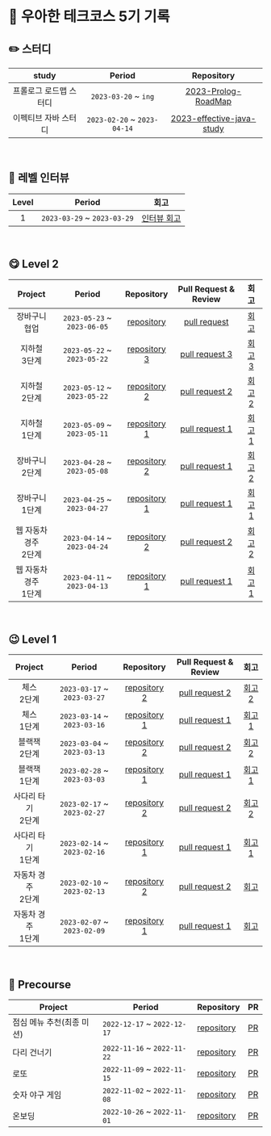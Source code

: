 # 🐶 우아한 테크코스 5기 기록

## ✏️ 스터디

| study | Period | Repository |
|:-----:|:-----:|:---:|
|프롤로그 로드맵 스터디|`2023-03-20` ~ `ing`|[2023-Prolog-RoadMap](https://github.com/woowacourse-study/2023-Prolog-RoadMap)|
|이펙티브 자바 스터디|`2023-02-20` ~ `2023-04-14`|[2023-effective-java-study](https://github.com/woowacourse-study/2023-effective-java-study)|

<br/>

## 👊 레벨 인터뷰

| Level | Period | 회고 |
|:-----:|:-----:|:---:|
|1|`2023-03-29` ~ `2023-03-29`|[인터뷰 회고](https://programming-hyena.tistory.com/30)|

<br/>

## 😋 Level 2

| Project | Period | Repository | Pull Request & Review | 회고 |
|:-----:|:-----:|:---:|:---:|:---:|
|장바구니 <br> 협업|`2023-05-23` ~ `2023-06-05`|[repository](https://github.com/hyena0608/jwp-shopping-order/tree/step2)|[pull request](https://github.com/woowacourse/jwp-shopping-order/pull/31)|[회고]()
|지하철 <br> 3단계|`2023-05-22` ~ `2023-05-22`|[repository 3](https://github.com/hyena0608/jwp-subway-path/tree/step3)|[pull request 3](https://github.com/woowacourse/jwp-subway-path/pull/211)|[회고 3](https://programming-hyena.tistory.com/46)
|지하철 <br> 2단계|`2023-05-12` ~ `2023-05-22`|[repository 2](https://github.com/hyena0608/jwp-subway-path/tree/step2)|[pull request 2](https://github.com/woowacourse/jwp-subway-path/pull/129)|[회고 2]()
|지하철 <br> 1단계|`2023-05-09` ~ `2023-05-11`|[repository 1](https://github.com/hyena0608/jwp-subway-path/tree/step1)|[pull request 1](https://github.com/woowacourse/jwp-subway-path/pull/90)|[회고 1]()
|장바구니 <br> 2단계|`2023-04-28` ~ `2023-05-08`|[repository 2](https://github.com/hyena0608/jwp-shopping-cart/tree/step2)|[pull request 1](https://github.com/woowacourse/jwp-shopping-cart/pull/273)|[회고 2]()
|장바구니 <br> 1단계|`2023-04-25` ~ `2023-04-27`|[repository 1](https://github.com/hyena0608/jwp-shopping-cart/tree/step1)|[pull request 1](https://github.com/woowacourse/jwp-shopping-cart/pull/228)|[회고 1]()
|웹 자동차 경주 <br> 2단계|`2023-04-14` ~ `2023-04-24`|[repository 2](https://github.com/hyena0608/jwp-racingcar/tree/step2)|[pull request 2](https://github.com/woowacourse/jwp-racingcar/pull/151)|[회고 2](https://programming-hyena.tistory.com/34)
|웹 자동차 경주 <br> 1단계|`2023-04-11` ~ `2023-04-13`|[repository 1](https://github.com/hyena0608/jwp-racingcar/tree/step1)|[pull request 1](https://github.com/woowacourse/jwp-racingcar/pull/80)|[회고 1](https://programming-hyena.tistory.com/34)

<br/>

## 😉 Level 1

| Project | Period | Repository | Pull Request & Review | 회고 |
|:-----:|:-----:|:---:|:---:|:---:|
|체스 <br> 2단계|`2023-03-17` ~ `2023-03-27`|[repository 2](https://github.com/hyena0608/java-chess/tree/step2)|[pull request 2](https://github.com/woowacourse/java-chess/pull/584)|[회고 2](https://programming-hyena.tistory.com/29)
|체스 <br> 1단계|`2023-03-14` ~ `2023-03-16`|[repository 1](https://github.com/hyena0608/java-chess/tree/step1)|[pull request 1](https://github.com/woowacourse/java-chess/pull/495)|[회고 1](https://programming-hyena.tistory.com/29)
|블랙잭 <br> 2단계|`2023-03-04` ~ `2023-03-13`|[repository 2](https://github.com/hyena0608/java-blackjack/tree/step02)|[pull request 2](https://github.com/woowacourse/java-blackjack/pull/506)|[회고 2](https://programming-hyena.tistory.com/28)
|블랙잭 <br> 1단계|`2023-02-28` ~ `2023-03-03`|[repository 1](https://github.com/hyena0608/java-blackjack/tree/step01)|[pull request 1](https://github.com/woowacourse/java-blackjack/pull/441)|[회고 1](https://programming-hyena.tistory.com/12)
|사다리 타기 <br> 2단계|`2023-02-17` ~ `2023-02-27`|[repository 2](https://github.com/hyena0608/java-ladder/tree/hyena0608-step02)|[pull request 2](https://github.com/woowacourse/java-ladder/pull/161)|[회고 2](https://programming-hyena.tistory.com/6)
|사다리 타기 <br> 1단계|`2023-02-14` ~ `2023-02-16`|[repository 1](https://github.com/hyena0608/java-ladder/tree/hyena0608-step01)|[pull request 1](https://github.com/woowacourse/java-ladder/pull/133)|[회고 1](https://programming-hyena.tistory.com/5)
|자동차 경주 <br> 2단계|`2023-02-10` ~ `2023-02-13`|[repository 2](https://github.com/hyena0608/java-racingcar/tree/hyena0608-step02)|[pull request 2](https://github.com/woowacourse/java-racingcar/pull/584)|[회고](https://programming-hyena.tistory.com/4)
|자동차 경주 <br> 1단계|`2023-02-07` ~ `2023-02-09`|[repository 1](https://github.com/hyena0608/java-racingcar/tree/hyena0608-step01)|[pull request 1](https://github.com/woowacourse/java-racingcar/pull/469#discussion_r1103546750)|[회고](https://programming-hyena.tistory.com/4)

<br/>

## 🙂 Precourse
| Project | Period | Repository | PR |
| --- | --- | --- | --- |
|점심 메뉴 추천(최종 미션)|`2022-12-17` ~ `2022-12-17`|[repository](https://github.com/hyena0608/java-menu)|[PR](https://github.com/woowacourse-precourse/java-menu/pull/158)|
|다리 건너기|`2022-11-16` ~ `2022-11-22`|[repository](https://github.com/hyena0608/java-bridge)|[PR](https://github.com/woowacourse-precourse/java-bridge/pull/344)|
|로또|`2022-11-09` ~ `2022-11-15`|[repository](https://github.com/hyena0608/java-lotto)|[PR](https://github.com/woowacourse-precourse/java-lotto/pull/512)|
|숫자 야구 게임|`2022-11-02` ~ `2022-11-08`|[repository](https://github.com/hyena0608/java-baseball)|[PR](https://github.com/woowacourse-precourse/java-baseball/pull/595)|
|온보딩|`2022-10-26` ~ `2022-11-01`|[repository](https://github.com/hyena0608/java-onboarding)|[PR](https://github.com/woowacourse-precourse/java-onboarding/pull/1157)|


<br/>
